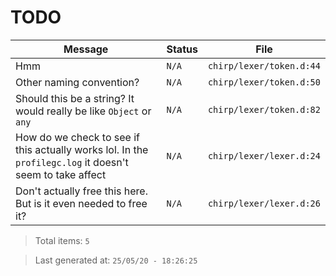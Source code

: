 # TODO

| Message | Status | File |
| --- | --- | --- |
| Hmm | `N/A` | `chirp/lexer/token.d:44` |
| Other naming convention? | `N/A` | `chirp/lexer/token.d:50` |
| Should this be a string? It would really be like `Object` or `any` | `N/A` | `chirp/lexer/token.d:82` |
| How do we check to see if this actually works lol. In the `profilegc.log` it doesn't seem to take affect | `N/A` | `chirp/lexer/lexer.d:24` |
| Don't actually free this here. But is it even needed to free it? | `N/A` | `chirp/lexer/lexer.d:26` |

> Total items: `5`

> Last generated at: `25/05/20 - 18:26:25`